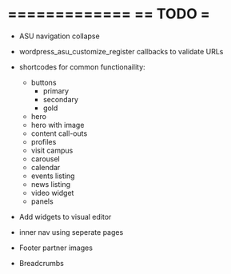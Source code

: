 =============
== TODO     =
=============

- ASU navigation collapse
- wordpress_asu_customize_register callbacks to validate URLs
- shortcodes for common functionaility:
  - buttons
    - primary
    - secondary
    - gold
  - hero
  - hero with image
  - content call-outs
  - profiles
  - visit campus
  - carousel
  - calendar
  - events listing
  - news listing
  - video widget
  - panels
- Add widgets to visual editor
- inner nav using seperate pages
- Footer partner images

- Breadcrumbs